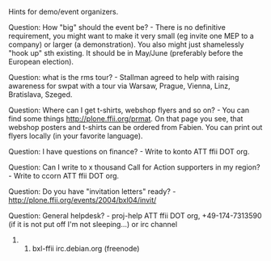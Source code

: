 Hints for demo/event organizers.

Question: How \"big\" should the event be? - There is no definitive
requirement, you might want to make it very small (eg invite one MEP to
a company) or larger (a demonstration). You also might just shamelessly
\"hook up\" sth existing. It should be in May/June (preferably before
the European election).

Question: what is the rms tour? - Stallman agreed to help with raising
awareness for swpat with a tour via Warsaw, Prague, Vienna, Linz,
Bratislava, Szeged.

Question: Where can I get t-shirts, webshop flyers and so on? - You can
find some things <http://plone.ffii.org/prmat>. On that page you see,
that webshop posters and t-shirts can be ordered from Fabien. You can
print out flyers locally (in your favorite language).

Question: I have questions on finance? - Write to konto ATT ffii DOT
org.

Question: Can I write to x thousand Call for Action supporters in my
region? - Write to ccorn ATT ffii DOT org.

Question: Do you have \"invitation letters\" ready? -
<http://plone.ffii.org/events/2004/bxl04/invit/>

Question: General helpdesk? - proj-help ATT ffii DOT org,
+49-174-7313590 (if it is not put off I\'m not sleeping\...) or irc
channel

1.  1.  bxl-ffii irc.debian.org (freenode)
